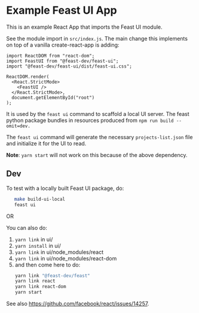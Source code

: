 # Example Feast UI App

This is an example React App that imports the Feast UI module. 

See the module import in `src/index.js`. The main change this implements on top of a vanilla create-react-app is adding:

```tsx
import ReactDOM from "react-dom";
import FeastUI from "@feast-dev/feast-ui";
import "@feast-dev/feast-ui/dist/feast-ui.css";

ReactDOM.render(
  <React.StrictMode>
    <FeastUI />
  </React.StrictMode>,
  document.getElementById("root")
);
```

It is used by the `feast ui` command to scaffold a local UI server. The feast python package bundles in resources produced from `npm run build --omit=dev.` 

The `feast ui` command will generate the necessary `projects-list.json` file and initialize it for the UI to read.


**Note**: `yarn start` will not work on this because of the above dependency.

## Dev
To test with a locally built Feast UI package, do:

```bash
   make build-ui-local
   feast ui
   ```

OR

You can also do: 
1. `yarn link` in ui/ 
2. `yarn install` in ui/
3. `yarn link` in ui/node_modules/react
4. `yarn link` in ui/node_modules/react-dom
5. and then come here to do:
   ```bash
   yarn link "@feast-dev/feast"
   yarn link react
   yarn link react-dom
   yarn start
   ```

See also https://github.com/facebook/react/issues/14257.